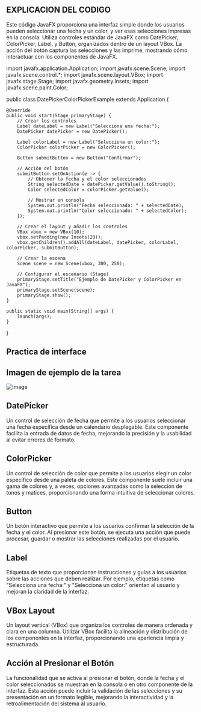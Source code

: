 ## EXPLICACION DEL CODIGO

Este código JavaFX proporciona una interfaz simple donde los usuarios pueden seleccionar una fecha y un color, y ver esas selecciones impresas en la consola. Utiliza controles estándar de JavaFX como DatePicker, ColorPicker, Label, y Button, organizados dentro de un layout VBox. La acción del botón captura las selecciones y las imprime, mostrando cómo interactuar con los componentes de JavaFX.

import javafx.application.Application;
import javafx.scene.Scene;
import javafx.scene.control.*;
import javafx.scene.layout.VBox;
import javafx.stage.Stage;
import javafx.geometry.Insets;
import javafx.scene.paint.Color;

public class DatePickerColorPickerExample extends Application {

    @Override
    public void start(Stage primaryStage) {
        // Crear los controles
        Label dateLabel = new Label("Selecciona una fecha:");
        DatePicker datePicker = new DatePicker();

        Label colorLabel = new Label("Selecciona un color:");
        ColorPicker colorPicker = new ColorPicker();

        Button submitButton = new Button("Confirmar");

        // Acción del botón
        submitButton.setOnAction(e -> {
            // Obtener la fecha y el color seleccionados
            String selectedDate = datePicker.getValue().toString();
            Color selectedColor = colorPicker.getValue();

            // Mostrar en consola
            System.out.println("Fecha seleccionada: " + selectedDate);
            System.out.println("Color seleccionado: " + selectedColor);
        });

        // Crear el layout y añadir los controles
        VBox vbox = new VBox(10);
        vbox.setPadding(new Insets(20));
        vbox.getChildren().addAll(dateLabel, datePicker, colorLabel, colorPicker, submitButton);

        // Crear la escena
        Scene scene = new Scene(vbox, 300, 250);

        // Configurar el escenario (Stage)
        primaryStage.setTitle("Ejemplo de DatePicker y ColorPicker en JavaFX");
        primaryStage.setScene(scene);
        primaryStage.show();
    }

    public static void main(String[] args) {
        launch(args);
    }
}


   
## Practica de interface 

## Imagen de ejemplo de la tarea
![image](https://github.com/brayton992/Controles-DatePicker-y-ColorPicker/assets/142423609/23192284-6e0b-4402-8bbf-7d38842b37f5)


## DatePicker

 Un control de selección de fecha que permite a los usuarios seleccionar una fecha específica desde un calendario desplegable. Este componente facilita la entrada de datos de fecha, mejorando la precisión y la usabilidad al evitar errores de formato.

## ColorPicker

Un control de selección de color que permite a los usuarios elegir un color específico desde una paleta de colores. Este componente suele incluir una gama de colores y, a veces, opciones avanzadas como la selección de tonos y matices, proporcionando una forma intuitiva de seleccionar colores.

## Button

Un botón interactivo que permite a los usuarios confirmar la selección de la fecha y el color. Al presionar este botón, se ejecuta una acción que puede procesar, guardar o mostrar las selecciones realizadas por el usuario.

## Label

Etiquetas de texto que proporcionan instrucciones y guías a los usuarios sobre las acciones que deben realizar. Por ejemplo, etiquetas como "Selecciona una fecha:" y "Selecciona un color:" orientan al usuario y mejoran la claridad de la interfaz.

## VBox Layout

Un layout vertical (VBox) que organiza los controles de manera ordenada y clara en una columna. Utilizar VBox facilita la alineación y distribución de los componentes en la interfaz, proporcionando una apariencia limpia y estructurada.


## Acción al Presionar el Botón

La funcionalidad que se activa al presionar el botón, donde la fecha y el color seleccionados se muestran en la consola o en otro componente de la interfaz. Esta acción puede incluir la validación de las selecciones y su presentación en un formato legible, mejorando la interactividad y la retroalimentación del sistema al usuario.
